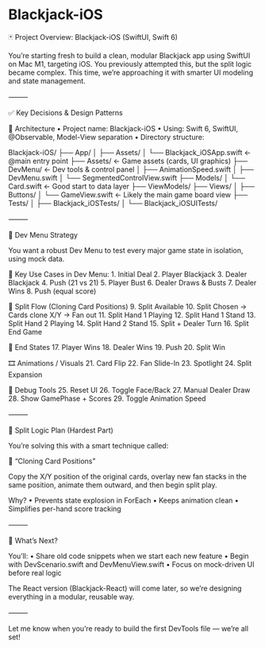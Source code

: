 # Blackjack-iOS

🃏 Project Overview: Blackjack-iOS (SwiftUI, Swift 6)

You’re starting fresh to build a clean, modular Blackjack app using SwiftUI on Mac M1, targeting iOS. You previously attempted this, but the split logic became complex. This time, we’re approaching it with smarter UI modeling and state management.

⸻

✅ Key Decisions & Design Patterns

🧠 Architecture
	•	Project name: Blackjack-iOS
	•	Using: Swift 6, SwiftUI, @Observable, Model-View separation
	•	Directory structure:

Blackjack-iOS/
├── App/
│   ├── Assets/
│   └── Blackjack_iOSApp.swift      ← @main entry point
├── Assets/                         ← Game assets (cards, UI graphics)
├── DevMenu/                        ← Dev tools & control panel
│   ├── AnimationSpeed.swift
│   ├── DevMenu.swift
│   └── SegmentedControlView.swift
├── Models/
│   └── Card.swift                  ← Good start to data layer
├── ViewModels/
├── Views/
│   ├── Buttons/
│   └── GameView.swift              ← Likely the main game board view
├── Tests/
│   ├── Blackjack_iOSTests/
│   └── Blackjack_iOSUITests/



⸻

🔧 Dev Menu Strategy

You want a robust Dev Menu to test every major game state in isolation, using mock data.

🌟 Key Use Cases in Dev Menu:
	1.	Initial Deal
	2.	Player Blackjack
	3.	Dealer Blackjack
	4.	Push (21 vs 21)
	5.	Player Bust
	6.	Dealer Draws & Busts
	7.	Dealer Wins
	8.	Push (equal score)

🔀 Split Flow (Cloning Card Positions)
	9.	Split Available
	10.	Split Chosen → Cards clone X/Y → Fan out
	11.	Split Hand 1 Playing
	12.	Split Hand 1 Stand
	13.	Split Hand 2 Playing
	14.	Split Hand 2 Stand
	15.	Split + Dealer Turn
	16.	Split End Game

🏁 End States
	17.	Player Wins
	18.	Dealer Wins
	19.	Push
	20.	Split Win

🎞 Animations / Visuals
	21.	Card Flip
	22.	Fan Slide-In
	23.	Spotlight
	24.	Split Expansion

🧪 Debug Tools
	25.	Reset UI
	26.	Toggle Face/Back
	27.	Manual Dealer Draw
	28.	Show GamePhase + Scores
	29.	Toggle Animation Speed

⸻

🧩 Split Logic Plan (Hardest Part)

You’re solving this with a smart technique called:

🔄 “Cloning Card Positions”

Copy the X/Y position of the original cards, overlay new fan stacks in the same position, animate them outward, and then begin split play.

Why?
	•	Prevents state explosion in ForEach
	•	Keeps animation clean
	•	Simplifies per-hand score tracking

⸻

🚀 What’s Next?

You’ll:
	•	Share old code snippets when we start each new feature
	•	Begin with DevScenario.swift and DevMenuView.swift
	•	Focus on mock-driven UI before real logic

The React version (Blackjack-React) will come later, so we’re designing everything in a modular, reusable way.

⸻

Let me know when you’re ready to build the first DevTools file — we’re all set!